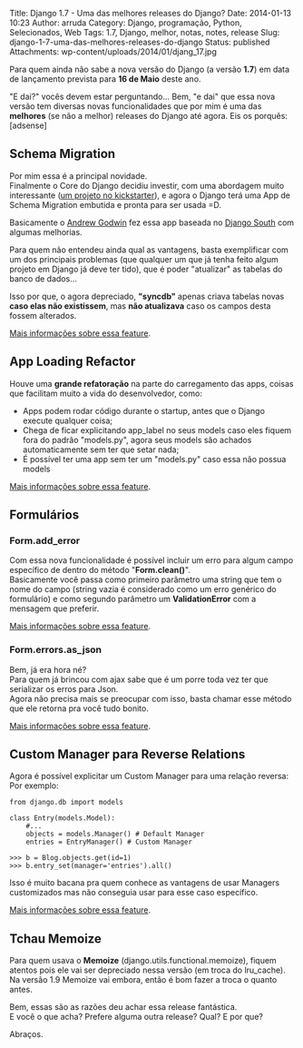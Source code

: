 Title: Django 1.7 - Uma das melhores releases do Django?
Date: 2014-01-13 10:23
Author: arruda
Category: Django, programação, Python, Selecionados, Web
Tags: 1.7, Django, melhor, notas, notes, release
Slug: django-1-7-uma-das-melhores-releases-do-django
Status: published
Attachments: wp-content/uploads/2014/01/djang_17.jpg

Para quem ainda não sabe a nova versão do Django (a versão **1.7**) em data de lançamento prevista para **16 de Maio** deste ano.

"E dai?" vocês devem estar perguntando... Bem, "e dai" que essa nova versão tem diversas novas funcionalidades que por mim é uma das **melhores** (se não a melhor) releases do Django até agora. Eis os porquês:  
\[adsense\]

Schema Migration
----------------

Por mim essa é a principal novidade.  
Finalmente o Core do Django decidiu investir, com uma abordagem muito interessante ([um projeto no kickstarter](http://www.kickstarter.com/projects/andrewgodwin/schema-migrations-for-django "Schema Migration do Django no Kickstarter")), e agora o Django terá uma App de Schema Migration embutida e pronta para ser usada =D.

Basicamente o [Andrew Godwin](http://www.aeracode.org/ "Página do Andrew Godwin") fez essa app baseada no [Django South](http://south.aeracode.org/ "Django South Page") com algumas melhorias.

Para quem não entendeu ainda qual as vantagens, basta exemplificar com um dos principais problemas (que qualquer um que já tenha feito algum projeto em Django já deve ter tido), que é poder "atualizar" as tabelas do banco de dados...

Isso por que, o agora depreciado, **"syncdb"** apenas criava tabelas novas **caso elas não existissem**, mas **não atualizava** caso os campos desta fossem alterados.

[Mais informações sobre essa feature](https://docs.djangoproject.com/en/dev/releases/1.7/#schema-migrations "Schema migrations no Django 1.7").

App Loading Refactor
--------------------

Houve uma **grande refatoração** na parte do carregamento das apps, coisas que facilitam muito a vida do desenvolvedor, como:

-   Apps podem rodar código durante o startup, antes que o Django execute qualquer coisa;
-   Chega de ficar explicitando app\_label no seus models caso eles fiquem fora do padrão "models.py", agora seus models são achados automaticamente sem ter que setar nada;
-   É possível ter uma app sem ter um "models.py" caso essa não possua models

[Mais informações sobre essa feature](https://docs.djangoproject.com/en/dev/releases/1.7/#app-loading-refactor "App Loading Refactor no Django 1.7").

Formulários
-----------

### Form.add\_error

Com essa nova funcionalidade é possível incluir um erro para algum campo específico de dentro do método "**Form.clean()**".  
Basicamente você passa como primeiro parâmetro uma string que tem o nome do campo (string vazia é considerado como um erro genérico do formulário) e como segundo parâmetro um **ValidationError** com a mensagem que preferir.

[Mais informações sobre essa feature](https://docs.djangoproject.com/en/dev/ref/forms/api/#django.forms.Form.add_error "Form.add_error no Django 1.7").

### Form.errors.as\_json

Bem, já era hora né?  
Para quem já brincou com ajax sabe que é um porre toda vez ter que serializar os erros para Json.  
Agora não precisa mais se preocupar com isso, basta chamar esse método que ele retorna pra você tudo bonito.

[Mais informações sobre essa feature](https://docs.djangoproject.com/en/dev/ref/forms/api/#django.forms.Form.errors.as_json "Form.errors.as_json no Django 1.7").

Custom Manager para Reverse Relations
-------------------------------------

Agora é possível explicitar um Custom Manager para uma relação reversa:  
Por exemplo:

``` {lang="python"}
from django.db import models

class Entry(models.Model):
    #...
    objects = models.Manager() # Default Manager
    entries = EntryManager() # Custom Manager

>>> b = Blog.objects.get(id=1)
>>> b.entry_set(manager='entries').all()
```

Isso é muito bacana pra quem conhece as vantagens de usar Managers customizados mas não conseguia usar para esse caso específico.

[Mais informações sobre essa feature](https://docs.djangoproject.com/en/dev/releases/1.7/#using-a-custom-manager-when-traversing-reverse-relations "Using a custom manager when traversing reverse relations no Django 1.7").

Tchau Memoize
-------------

Para quem usava o **Memoize** (django.utils.functional.memoize), fiquem atentos pois ele vai ser depreciado nessa versão (em troca do lru\_cache).  
Na versão 1.9 Memoize vai embora, então é bom fazer a troca o quanto antes.

Bem, essas são as razões deu achar essa release fantástica.  
E você o que acha? Prefere alguma outra release? Qual? E por que?

Abraços.
